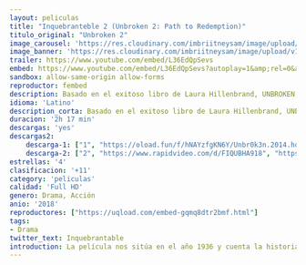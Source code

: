 ```yaml
---
layout: peliculas
title: "Inquebranteble 2 (Unbroken 2: Path to Redemption)"
titulo_original: "Unbroken 2"
image_carousel: 'https://res.cloudinary.com/imbriitneysam/image/upload/v1544769240/unbroken-poster-min.jpg'
image_banner: 'https://res.cloudinary.com/imbriitneysam/image/upload/v1544769241/unbroken-banner-min.jpg'
trailer: https://www.youtube.com/embed/L36EdQpSevs
embed: https://www.youtube.com/embed/L36EdQpSevs?autoplay=1&amp;rel=0&amp;hd=1&border=0&wmode=opaque&enablejsapi=1&modestbranding=1&controls=1&showinfo=0
sandbox: allow-same-origin allow-forms
reproductor: fembed
description: Basado en el exitoso libro de Laura Hillenbrand, UNBROKEN, PATH TO REDEMPTION comienza donde Unbroken termina, compartiendo el siguiente capítulo asombroso de la poderosa y verdadera historia del perdón, la redención y la asombrosa gracia del héroe olímpico y de la Segunda Guerra Mundial, Louis Zamperini.
idioma: 'Latino'
description_corta: Basado en el exitoso libro de Laura Hillenbrand, UNBROKEN, PATH TO REDEMPTION comienza donde Unbroken termina, compartiendo el siguiente capítulo asombroso de la poderosa y verdadera historia del..
duracion: '2h 17 min'
descargas: 'yes'
descargas2:
    descarga-1: ["1", "https://oload.fun/f/hNAYzfgKN6Y/Unbr0k3n.2014.hd-dual-lat.mp4", "https://www.google.com/s2/favicons?domain=openload.co","OpenLoad","https://res.cloudinary.com/imbriitneysam/image/upload/v1541473684/mexico.png", "Latino", "Full HD"]
    descarga-2: ["2", "https://www.rapidvideo.com/d/FIQUBHA918", "https://www.google.com/s2/favicons?domain=www.rapidvideo.com","RapidVideo","https://res.cloudinary.com/imbriitneysam/image/upload/v1541473684/mexico.png", "Latino", "Full HD"]
estrellas: '4'
clasificacion: '+11'
category: 'peliculas'
calidad: 'Full HD'
genero: Drama, Acción
anio: '2018'
reproductores: ["https://uqload.com/embed-gqmq8dtr2bmf.html"]
tags:
- Drama
twitter_text: Inquebrantable
introduction: La película nos sitúa en el año 1936 y cuenta la historia verídica del joven atleta Louis Zamperini, que participó en los Juegos Olímpicos de ese año. Más tarde, se alistó en el Ejército de Estados Unidos, donde se convirtió en..
---
```



 







